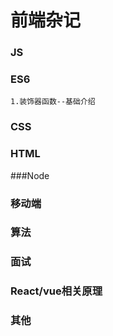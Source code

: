 # 前端杂记
### JS
### ES6
    1.装饰器函数--基础介绍
### CSS
### HTML
###Node
### 移动端
### 算法
### 面试
### React/vue相关原理
### 其他
